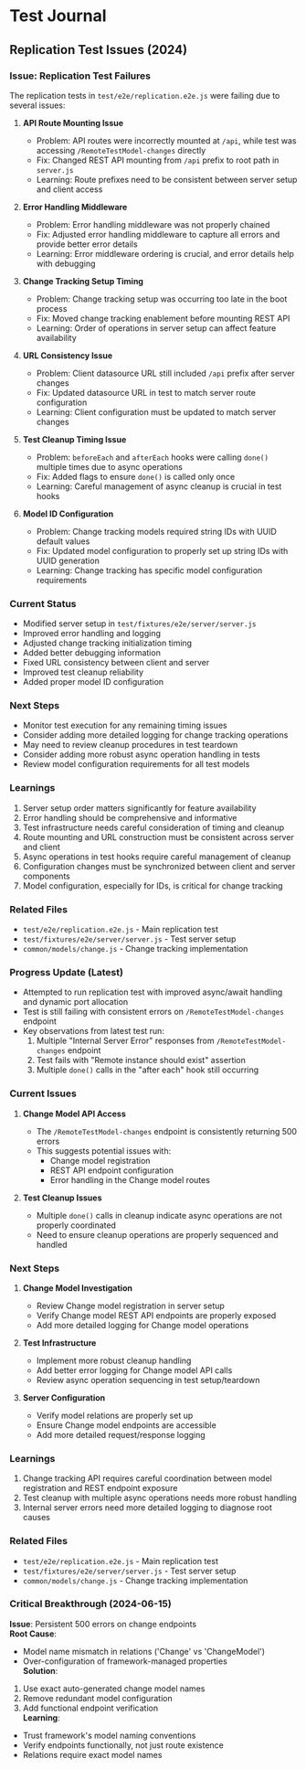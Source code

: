 # Test Journal

## Replication Test Issues (2024)

### Issue: Replication Test Failures
The replication tests in `test/e2e/replication.e2e.js` were failing due to several issues:

1. **API Route Mounting Issue**
   - Problem: API routes were incorrectly mounted at `/api`, while test was accessing `/RemoteTestModel-changes` directly
   - Fix: Changed REST API mounting from `/api` prefix to root path in `server.js`
   - Learning: Route prefixes need to be consistent between server setup and client access

2. **Error Handling Middleware**
   - Problem: Error handling middleware was not properly chained
   - Fix: Adjusted error handling middleware to capture all errors and provide better error details
   - Learning: Error middleware ordering is crucial, and error details help with debugging

3. **Change Tracking Setup Timing**
   - Problem: Change tracking setup was occurring too late in the boot process
   - Fix: Moved change tracking enablement before mounting REST API
   - Learning: Order of operations in server setup can affect feature availability

4. **URL Consistency Issue**
   - Problem: Client datasource URL still included `/api` prefix after server changes
   - Fix: Updated datasource URL in test to match server route configuration
   - Learning: Client configuration must be updated to match server changes

5. **Test Cleanup Timing Issue**
   - Problem: `beforeEach` and `afterEach` hooks were calling `done()` multiple times due to async operations
   - Fix: Added flags to ensure `done()` is called only once
   - Learning: Careful management of async cleanup is crucial in test hooks

6. **Model ID Configuration**
   - Problem: Change tracking models required string IDs with UUID default values
   - Fix: Updated model configuration to properly set up string IDs with UUID generation
   - Learning: Change tracking has specific model configuration requirements

### Current Status
- Modified server setup in `test/fixtures/e2e/server/server.js`
- Improved error handling and logging
- Adjusted change tracking initialization timing
- Added better debugging information
- Fixed URL consistency between client and server
- Improved test cleanup reliability
- Added proper model ID configuration

### Next Steps
- Monitor test execution for any remaining timing issues
- Consider adding more detailed logging for change tracking operations
- May need to review cleanup procedures in test teardown
- Consider adding more robust async operation handling in tests
- Review model configuration requirements for all test models

### Learnings
1. Server setup order matters significantly for feature availability
2. Error handling should be comprehensive and informative
3. Test infrastructure needs careful consideration of timing and cleanup
4. Route mounting and URL construction must be consistent across server and client
5. Async operations in test hooks require careful management of cleanup
6. Configuration changes must be synchronized between client and server components
7. Model configuration, especially for IDs, is critical for change tracking

### Related Files
- `test/e2e/replication.e2e.js` - Main replication test
- `test/fixtures/e2e/server/server.js` - Test server setup
- `common/models/change.js` - Change tracking implementation

### Progress Update (Latest)
- Attempted to run replication test with improved async/await handling and dynamic port allocation
- Test is still failing with consistent errors on `/RemoteTestModel-changes` endpoint
- Key observations from latest test run:
  1. Multiple "Internal Server Error" responses from `/RemoteTestModel-changes` endpoint
  2. Test fails with "Remote instance should exist" assertion
  3. Multiple `done()` calls in the "after each" hook still occurring

### Current Issues
1. **Change Model API Access**
   - The `/RemoteTestModel-changes` endpoint is consistently returning 500 errors
   - This suggests potential issues with:
     - Change model registration
     - REST API endpoint configuration
     - Error handling in the Change model routes

2. **Test Cleanup Issues**
   - Multiple `done()` calls in cleanup indicate async operations are not properly coordinated
   - Need to ensure cleanup operations are properly sequenced and handled

### Next Steps
1. **Change Model Investigation**
   - Review Change model registration in server setup
   - Verify Change model REST API endpoints are properly exposed
   - Add more detailed logging for Change model operations

2. **Test Infrastructure**
   - Implement more robust cleanup handling
   - Add better error logging for Change model API calls
   - Review async operation sequencing in test setup/teardown

3. **Server Configuration**
   - Verify model relations are properly set up
   - Ensure Change model endpoints are accessible
   - Add more detailed request/response logging

### Learnings
1. Change tracking API requires careful coordination between model registration and REST endpoint exposure
2. Test cleanup with multiple async operations needs more robust handling
3. Internal server errors need more detailed logging to diagnose root causes

### Related Files
- `test/e2e/replication.e2e.js` - Main replication test
- `test/fixtures/e2e/server/server.js` - Test server setup
- `common/models/change.js` - Change tracking implementation

### Critical Breakthrough (2024-06-15)
**Issue**: Persistent 500 errors on change endpoints  
**Root Cause**:
- Model name mismatch in relations ('Change' vs 'ChangeModel')
- Over-configuration of framework-managed properties  
**Solution**:
1. Use exact auto-generated change model names
2. Remove redundant model configuration
3. Add functional endpoint verification  
**Learning**: 
- Trust framework's model naming conventions
- Verify endpoints functionally, not just route existence
- Relations require exact model names 